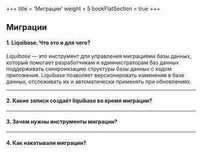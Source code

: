 +++
title = 'Миграции'
weight = 5
bookFlatSection = true
+++

## Миграции

#### 1. Liquibase. Что это и для чего?
*Liquibase* — это инструмент для управления миграциями базы данных, который помогает разработчикам и администраторам баз данных поддерживать синхронизацию структуры базы данных с кодом приложения. Liquibase позволяет версионировать изменения в базе данных, отслеживать их и автоматически применять при обновлениях.

---
#### 2. Какие записи создаёт liquibase во время миграции?

---
#### 3. Зачем нужны инструменты миграции?

---
#### 4. Как накатывали миграции?

